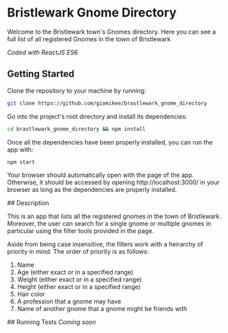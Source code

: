 # Bristlewark Gnome Directory

Welcome to the Bristlewark town's Gnomes directory. Here you can see a full list of all registered Gnomes in the town of Bristlewark

*Coded with ReactJS ES6*

## Getting Started

Clone the repository to your machine by running:
```bash
git clone https://github.com/giomikee/brastlewark_gnome_directory
```

Go into the project's root directory and install its dependencies:
```bash
cd brastlewark_gnome_directory && npm install
```

Once all the dependencies have been properly installed, you can run the app with:
```bash
npm start
```

Your browser should automatically open with the page of the app. Otherwise, it should be accessed by opening http://localhost:3000/ in your browser as long as the dependencies are properly installed.

## Description

This is an app that lists all the registered gnomes in the town of Bristlewark. Moreover, the user can search for a single gnome or multiple gnomes in particular using the filter tools provided in the page.

Aside from being case insensitive, the filters work with a heirarchy of priority in mind. The order of priority is as follows:
1. Name
2. Age (either exact or in a specified range)
3. Weight (either exact or in a specified range)
4. Height (either exact or in a specified range)
5. Hair color
6. A profession that a gnome may have
7. Name of another gnome that a gnome might be friends with

## Running Tests
*Coming soon*